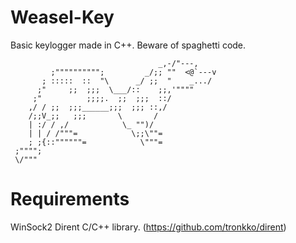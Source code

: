 # Weasel-Key
Basic keylogger made in C++. Beware of spaghetti code. 
```
                                 _,-/"---,
         ;"""""""""";         _/;; ""  <@`---v
       ; :::::  ::  "\      _/ ;;  "    _.../
      ;"     ;;  ;;;  \___/::    ;;,'""""
     ;"          ;;;;.  ;;  ;;;  ::/
    ,/ / ;;  ;;;______;;;  ;;; ::,/
    /;;V_;;   ;;;       \       /
    | :/ / ,/            \_ "")/
    | | / /"""=            \;;\""=
    ; ;{::""""""=            \"""=
 ;"""";
 \/"""
```

# Requirements 
WinSock2
Dirent C/C++ library. (https://github.com/tronkko/dirent)

